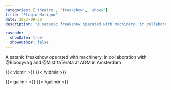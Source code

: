 ```yaml
---
categories: ['theatre', 'freakshow', 'shows']
title: "Flugio Maligno"
date: 2023-09-30
description: "A satanic freakshow operated with machinery, in collaboration with @Bloodyvag and @MisfitaTerata at ADM in Amsterdam"

cascade:
  showDate: true
  showAuthor: false
---
```


A satanic freakshow operated with machinery, in collaboration with @Bloodyvag and @MisfitaTerata at ADM in Amsterdam
<br>

{{< vidmir >}}
{{< /vidmir >}}

{{< gallmir >}}
{{< /gallmir >}}

